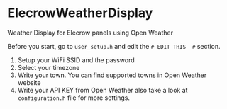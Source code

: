 # ElecrowWeatherDisplay
Weather Display for Elecrow panels using Open Weather

Before you start, go to `user_setup.h` and edit the `# EDIT THIS  #` section.
1) Setup your WiFi SSID and the password
2) Select your timezone
3) Write your town. You can find supported towns in Open Weather website
4) Write your API KEY from Open Weather
also take a look at `configuration.h` file for more settings.
